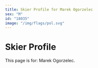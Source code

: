 ```yaml
---
title: Skier Profile for Marek Ogorzelec
sex: "M"
id: "18035"
image: "/img/flags/pol.svg" 
---
```


# Skier Profile

This page is for: Marek Ogorzelec.
    